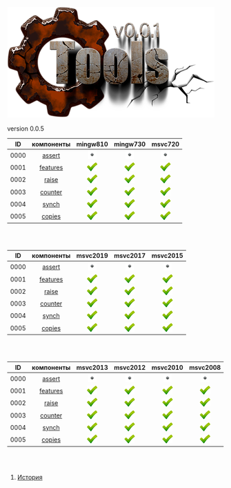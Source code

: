 
[![logo](../logo.png)](../home.md "for developers") 

[X1]: ../images/failed.png    "2021y-02m-25d"
[V1]: ../images/success.png   "2021y-02m-25d"
[E1]: ../images/nodata.png    "2021y-02m-25d"
[N1]: ../images/na.png        "2021y-02m-25d"

version 0.0.5  

| **ID** | **компоненты** |  mingw810  |  mingw730  |  msvc720   |  
|:------:|:--------------:|:----------:|:----------:|:----------:|  
|  0000  | [assert][0]    | [![E1]][0] | [![E1]][0] | [![E1]][0] |  
|  0001  | [features][1]  | [![V1]][1] | [![V1]][1] | [![V1]][1] |  
|  0002  | [raise][2]     | [![V1]][2] | [![V1]][2] | [![V1]][2] |  
|  0003  | [counter][3]   | [![V1]][3] | [![V1]][3] | [![V1]][3] |  
|  0004  | [synch][4]     | [![V1]][4] | [![V1]][4] | [![V1]][4] |  
|  0005  | [copies][5]    | [![V1]][5] | [![V1]][5] | [![V1]][5] |  

<br />
<br />

| **ID** | **компоненты** |  msvc2019  |  msvc2017  |  msvc2015  |  
|:------:|:--------------:|:----------:|:----------:|:----------:|  
|  0000  | [assert][0]    | [![E1]][0] | [![E1]][0] | [![E1]][0] |  
|  0001  | [features][1]  | [![V1]][1] | [![V1]][1] | [![V1]][1] |  
|  0002  | [raise][2]     | [![V1]][2] | [![V1]][2] | [![V1]][2] |  
|  0003  | [counter][3]   | [![V1]][3] | [![V1]][3] | [![V1]][3] |  
|  0004  | [synch][4]     | [![V1]][4] | [![V1]][4] | [![V1]][4] |  
|  0005  | [copies][5]    | [![V1]][5] | [![V1]][5] | [![V1]][5] |  

<br />
<br />

| **ID** | **компоненты** |  msvc2013  |  msvc2012  |  msvc2010  |  msvc2008  |  
|:------:|:--------------:|:----------:|:----------:|:----------:|:----------:|  
|  0000  | [assert][0]    | [![E1]][0] | [![E1]][0] | [![E1]][0] | [![E1]][0] |  
|  0001  | [features][1]  | [![V1]][1] | [![V1]][1] | [![V1]][1] | [![V1]][1] |  
|  0002  | [raise][2]     | [![V1]][2] | [![V1]][2] | [![V1]][2] | [![V1]][2] |  
|  0003  | [counter][3]   | [![V1]][3] | [![V1]][3] | [![V1]][3] | [![V1]][3] |  
|  0004  | [synch][4]     | [![V1]][4] | [![V1]][4] | [![V1]][4] | [![V1]][4] |  
|  0005  | [copies][5]    | [![V1]][5] | [![V1]][5] | [![V1]][5] | [![V1]][5] |  

<br />
<br />

[0]:  #assert   "подключает assert только в дебаге"  
[1]:  #features "определяет технические возможности компилятора"  
[2]:  #raise    "определяет технические возможности компилятора"  
[3]:  #counter  "атомарный счетчик"  
[4]:  #synch    "примитив синхронизации (критическая секция)"  
[5]:  #copies   "позволяет определить количество объектов класса"  

1) [История](../history.md)  


